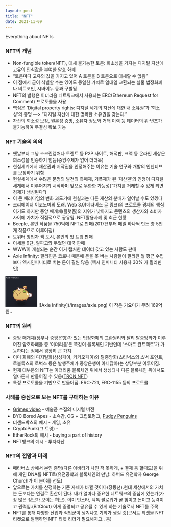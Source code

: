 ```yaml
---
layout: post
title: "NFT"
date: 2021-11-09
---
```


Everything about NFTs

### NFT의 개념
*  Non-fungible token(NFT), 대체 불가능한 토큰: 희소성을 가지는 디지털 자산에 고유의 인식값을 부여한 암호 화폐
*  “토큰마다 고유의 값을 가지고 있어 A 토큰을 B 토큰으로 대체할 수 없음”
*  이 점에서 굳이 식별할 수는 있어도 동일한 가치로 일대일 교환되는 실물 법정화폐나 비트코인, 시바이누 등과 구별됨
*  NFT의 발행은 이더리움 네트워크에서 사용되는 ERC(Ethereum Request for Comment) 프로토콜을 사용
*  핵심은 ‘Digital property rights: 디지털 세계의 자산에 대한 내 소유권’과 ‘희소성’의 증명 —> “디지털 자산에 대한 명확한 소유권을 갖는다.”
*  자산의 희소성 보장, 원본성 증빙, 소유자 정보와 거래 이력 등 데이터의 위·변조가 불가능하여 무결성 확보 가능

### NFT 기술의 의의
*  옛날부터 그냥 스크린캡쳐나 토렌트 등 P2P 사이트, 해적판, 크랙 등 온라인 세상은 희소성을 인증하기 힘듬(중앙주체가 없어 더더욱)
*  현실세계에서 재산권과 저작권을 인정해주는 이유는 기술 연구와 개발의 인센티브를 보장하기 위함
*  현실세계에서 수많은 문명의 발전의 촉매제, 기폭제가 된 ‘재산권’의 인정이 디지털세계에서 이루어지기 시작하며 앞으로 무한한 가능성(“가치를 거래할 수 있게 되면 경제가 생성된다”)
*  이 큰 패러다임의 변화 과도기에 현실과는 다른 재산의 분배가 일어날 수도 있겠다
*  크리에이터 이코노미의 도래. Web 3.0(메타버스 글 링크)의 프로토콜 경제의 핵심이기도 하지만 중앙 매개체(플랫폼)의 지위가 낮아지고 콘텐츠의 생산자와 소비자 사이에 가치가 직접적으로 공유됨.
NFT활용사례 및 최근 현황
*  Beeple, 본인 작품을 750억에 NFT로 판매(2017년부터 매일 하나씩 만든 총 5천개 작품으로 이루어짐)
*  트위터 창업자 잭 도시, 본인의 첫 트윗 판매
*  이세돌 9단, 알파고와 두었던 대국 판매
*  WWW이 개설되는 순간 이거 캡처한 데이터 갖고 있는 사람도 판매
*  Axie Infinity: 필리핀은 코로나 때문에 돈을 못 버는 사람들이 필리핀 월 평균 수입보다 엑시인피니티로 버는 돈이 훨씬 많음 (엑시 인피니티 사용자 30% 가 필리핀인)
<img src="./images/axie.png" alt="axie" width="100" />
![Axie Infinity](/images/axie.png) 이 작은 기요미가 무려 169억원..

### NFT의 원리
*  중앙 매개체(정부나 중앙은행)가 있는 법정화폐의 교환원리와 달리 탈중앙화가 이루어진 암호화폐들 중 ‘이더리움’은 똑같이 블록체인 기반인데 ‘스마트 컨트랙트’가 가능하다는 점에서 굉장히 큰 가치
*  이미 화폐의 디지털화(삼성페이, 카카오페이)와 탈중앙화(스타벅스의 스벅 포인트, 로블록스의 로벅스 등은 발행주체가 중앙은행이 아니잖아)는 상당부분 이루어짐.
*  현재 대부분의 NFT는 이더리움 블록체인 위에서 생성되나 다른 블록체인 위에서도 얼마든지 만들어질 수 있음([TRON NFT](https://dappradar.com/blog/tron-introduces-nft-standard-trc-721))
*  특정 프로토콜을 기반으로 만들어짐. ERC-721, ERC-1155 등의 프로토콜

### 사례를 중심으로 보는 NFT를 구매하는 이유
*  [Grimes video](https://niftygateway.com/itemdetail/primary/0x948b3515d81034a3c16d5393c6c155946c93c103/1) - 예술품 수집의 디지털 버전
*  BYC Bored Apes - 소속감, OG + 크립토펑크, [Pudgy Penguins](https://www.nytimes.com/2021/08/12/technology/penguin-nft-club.html)
*  더샌드박스의 예시 - 게임, 소유
*  CryptoPunk(그 트윗) - 
*  EtherRock의 예시 - buying a part of history
*  NFT뱅크의 예시 - 투자자산

### NFT의 전망과 미래
*  메타버스 상에서 본인 증명(다른 아바타가 나인 척 못하게, + 결제 등 할때도)을 위해 개인 DNA를 NFT로(유전공학과 블록체인의 만남: 하버드 유전학자 George Church가 이 분야를 선도)
*  앞으로는 가치를 산정하는 기준 자체가 바뀔 것이다(장동선).현대 세상에서의 가치는 돈보다는 연결로 환산이 된다. 내가 얼마나 중요한 네트워크의 중심에 있는가(가장 많은 정보가 모이는 허브). 이미 인스타, 틱톡 팔로워가 곧 힘이고 돈이고 능력이고 권력임.(BitClout) 이게 증명되고 공유될 수 있게 하는 기술로서 NFT를 주목
*  NFT를 통해 다양한 산업과 직업군이 생겨나고 기회가 생길 것(콘서트 티켓을 NFT 티켓으로 발행하면 NFT 티켓 리더가 필요해지고.. 등)